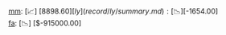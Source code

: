 [mm](record/mm/summary.md): [📈] [$8898.60]  
[ly](record/ly/summary.md): [📉] [$-1654.00]  
[fa](record/fa/summary.md): [📉] [$-915000.00]  
